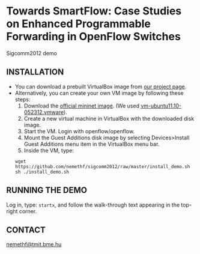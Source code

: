 Towards SmartFlow: Case Studies on Enhanced Programmable Forwarding in OpenFlow Switches
========================================================================================

Sigcomm2012 demo


INSTALLATION
------------

* You can download a prebuilt VirtualBox image from [our project page](http://sb.tmit.bme.hu/mediawiki/index.php/Sigcomm2012).
* Alternatively, you can create your own VM image by following these steps:
    1. Download the [official mininet image](http://yuba.stanford.edu/foswiki/bin/view/OpenFlow/MininetGettingStarted).  (We used [vm-ubuntu11.10-052312.vmware](https://github.com/downloads/mininet/mininet/mininet-vm-ubuntu11.10-052312.vmware.zip)).
    2. Create a new virtual machine in VirtualBox with the downloaded disk image.
    3. Start the VM.  Login with openflow/openflow.  
    4. Mount the Guest Additions disk image by selecting Devices>Install Guest Additions menu item in the VirtualBox menu bar.
    5. Inside the VM, type:
	```
    wget https://github.com/nemethf/sigcomm2012/raw/master/install_demo.sh
    sh ./install_demo.sh
	```

RUNNING THE DEMO
----------------

Log in, type: `startx`, and follow the walk-through text appearing in the top-right corner.


CONTACT
-------

[nemethf@tmit.bme.hu](mailto:nemethf@tmit.bme.hu)


